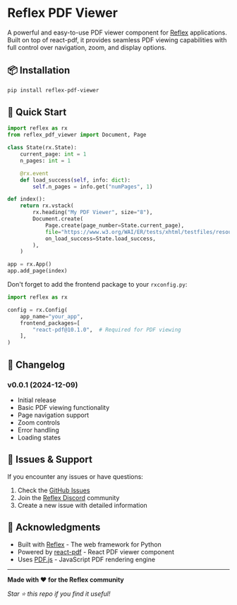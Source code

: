 # Reflex PDF Viewer
A powerful and easy-to-use PDF viewer component for [Reflex](https://reflex.dev) applications. Built on top of react-pdf, it provides seamless PDF viewing capabilities with full control over navigation, zoom, and display options.


## 📦 Installation

```bash
pip install reflex-pdf-viewer
```

## 🚀 Quick Start

```python
import reflex as rx
from reflex_pdf_viewer import Document, Page

class State(rx.State):
    current_page: int = 1
    n_pages: int = 1

    @rx.event
    def load_success(self, info: dict):
        self.n_pages = info.get("numPages", 1)

def index():
    return rx.vstack(
        rx.heading("My PDF Viewer", size="8"),
        Document.create(
            Page.create(page_number=State.current_page),
            file="https://www.w3.org/WAI/ER/tests/xhtml/testfiles/resources/pdf/dummy.pdf",
            on_load_success=State.load_success,
        ),
    )

app = rx.App()
app.add_page(index)
```

Don't forget to add the frontend package to your `rxconfig.py`:

```python
import reflex as rx

config = rx.Config(
    app_name="your_app",
    frontend_packages=[
        "react-pdf@10.1.0",  # Required for PDF viewing
    ],
)
```

## 📝 Changelog

### v0.0.1 (2024-12-09)
- Initial release
- Basic PDF viewing functionality
- Page navigation support
- Zoom controls
- Error handling
- Loading states

## 🐛 Issues & Support

If you encounter any issues or have questions:

1. Check the [GitHub Issues](https://github.com/yourusername/reflex-pdf-viewer/issueshttps://github.com/reflex-dev/reflex/issues)
2. Join the [Reflex Discord](https://discord.gg/T5WSbC2YtQhttps://discord.com/invite/T5WSbC2YtQ) community
3. Create a new issue with detailed information


## 🙏 Acknowledgments

- Built with [Reflex](https://reflexhttps://github.com/reflex-dev/reflex) - The web framework for Python
- Powered by [react-pdf](https://github.com/wojtekmaj/react-pdfhttps://www.npmjs.com/package/react-pdf) - React PDF viewer component
- Uses [PDF.js](https://github.com/mozilla/pdf.jshttps://mozilla.github.io/pdf.js/) - JavaScript PDF rendering engine

---

**Made with ❤️ for the Reflex community**

*Star ⭐ this repo if you find it useful!*
